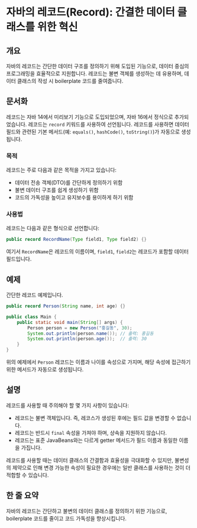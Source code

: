 <!--
Meta Description: # 자바의 레코드(Record): 간결한 데이터 클래스를 위한 혁신 ## 개요 자바의 레코드는 간단한 데이터 구조를 정의하기 위해 도입된 기능으로, 데이터 중심의 프로그래밍을 효율적으로 지원합니다. 레코드는 불변 객체를 생성하는 데 유용하며, 데이터 클래스의 작성 시 ...
Meta Keywords: 레코드는, 데이터, person, record, public
-->

# 자바의 레코드(Record): 간결한 데이터 클래스를 위한 혁신

## 개요
자바의 레코드는 간단한 데이터 구조를 정의하기 위해 도입된 기능으로, 데이터 중심의 프로그래밍을 효율적으로 지원합니다. 레코드는 불변 객체를 생성하는 데 유용하며, 데이터 클래스의 작성 시 boilerplate 코드를 줄여줍니다.

## 문서화
레코드는 자바 14에서 미리보기 기능으로 도입되었으며, 자바 16에서 정식으로 추가되었습니다. 레코드는 `record` 키워드를 사용하여 선언됩니다. 레코드를 사용하면 데이터 필드와 관련된 기본 메서드(예: `equals()`, `hashCode()`, `toString()`)가 자동으로 생성됩니다.

### 목적
레코드는 주로 다음과 같은 목적을 가지고 있습니다:
- 데이터 전송 객체(DTO)를 간단하게 정의하기 위함
- 불변 데이터 구조를 쉽게 생성하기 위함
- 코드의 가독성을 높이고 유지보수를 용이하게 하기 위함

### 사용법
레코드는 다음과 같은 형식으로 선언합니다:

```java
public record RecordName(Type field1, Type field2) {}
```

여기서 `RecordName`은 레코드의 이름이며, `field1`, `field2`는 레코드가 포함할 데이터 필드입니다.

## 예제
간단한 레코드 예제입니다.

```java
public record Person(String name, int age) {}

public class Main {
    public static void main(String[] args) {
        Person person = new Person("홍길동", 30);
        System.out.println(person.name()); // 출력: 홍길동
        System.out.println(person.age());  // 출력: 30
    }
}
```

위의 예제에서 `Person` 레코드는 이름과 나이를 속성으로 가지며, 해당 속성에 접근하기 위한 메서드가 자동으로 생성됩니다.

## 설명
레코드를 사용할 때 주의해야 할 몇 가지 사항이 있습니다:
- 레코드는 불변 객체입니다. 즉, 레코스가 생성된 후에는 필드 값을 변경할 수 없습니다.
- 레코드는 반드시 `final` 속성을 가져야 하며, 상속을 지원하지 않습니다.
- 레코드는 표준 JavaBeans와는 다르게 getter 메서드가 필드 이름과 동일한 이름을 가집니다.

레코드를 사용할 때는 데이터 클래스의 간결함과 효율성을 극대화할 수 있지만, 불변성의 제약으로 인해 변경 가능한 속성이 필요한 경우에는 일반 클래스를 사용하는 것이 더 적합할 수 있습니다.

## 한 줄 요약
자바의 레코드는 간단하고 불변의 데이터 클래스를 정의하기 위한 기능으로, boilerplate 코드를 줄이고 코드 가독성을 향상시킵니다.